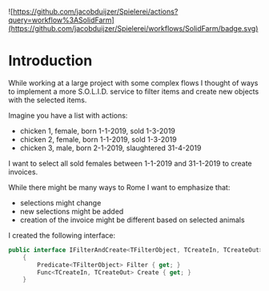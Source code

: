 ![https://github.com/jacobduijzer/Spielerei/actions?query=workflow%3ASolidFarm](https://github.com/jacobduijzer/Spielerei/workflows/SolidFarm/badge.svg) 

# Introduction

While working at a large project with some complex flows I thought of ways to implement a more S.O.L.I.D. service to filter items and create new objects with the selected items.

Imagine you have a list with actions:

- chicken 1, female, born 1-1-2019, sold 1-3-2019
- chicken 2, female, born 1-1-2019, sold 1-3-2019
- chicken 3, male, born 2-1-2019, slaughtered 31-4-2019

I want to select all sold females between 1-1-2019 and 31-1-2019 to create invoices.

While there might be many ways to Rome I want to emphasize that:

- selections might change
- new selections might be added
- creation of the invoice might be different based on selected animals

I created the following interface:

```csharp
public interface IFilterAndCreate<TFilterObject, TCreateIn, TCreateOut>
    {
        Predicate<TFilterObject> Filter { get; }
        Func<TCreateIn, TCreateOut> Create { get; }
    }
```
